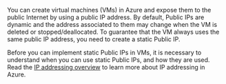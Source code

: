 You can create virtual machines (VMs) in Azure and expose them to the public Internet by using a public IP address. By default, Public IPs are dynamic and the address associated to them may change when the VM is deleted or stopped/deallocated. To guarantee that the VM always uses the same public IP address, you need to create a static Public IP. 

Before you can implement static Public IPs in VMs, it is necessary to understand when you can use static Public IPs, and how they are used. Read the [IP addressing overview](../articles/virtual-network/virtual-network-ip-addresses-overview-arm.md) to learn more about IP addressing in Azure.

